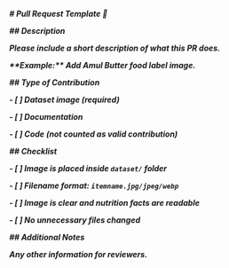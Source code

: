 ***# Pull Request Template 🍎***



***## Description***

***Please include a short description of what this PR does.***  

***\*\*Example:\*\* Add Amul Butter food label image.***



***## Type of Contribution***

***- \[ ] Dataset image (required)***

***- \[ ] Documentation***

***- \[ ] Code (not counted as valid contribution)***



***## Checklist***

***- \[ ] Image is placed inside `dataset/` folder***

***- \[ ] Filename format: `itemname.jpg/jpeg/webp`***

***- \[ ] Image is clear and nutrition facts are readable***

***- \[ ] No unnecessary files changed***



***## Additional Notes***

***Any other information for reviewers.***




